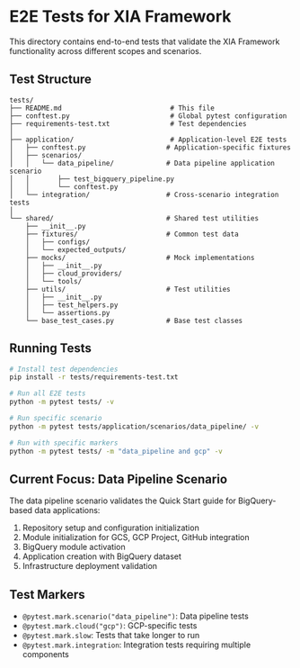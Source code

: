# E2E Tests for XIA Framework

This directory contains end-to-end tests that validate the XIA Framework functionality across different scopes and scenarios.

## Test Structure

```
tests/
├── README.md                           # This file
├── conftest.py                         # Global pytest configuration
├── requirements-test.txt               # Test dependencies
│
├── application/                        # Application-level E2E tests
│   ├── conftest.py                    # Application-specific fixtures
│   ├── scenarios/
│   │   └── data_pipeline/             # Data pipeline application scenario
│   │       ├── test_bigquery_pipeline.py
│   │       └── conftest.py
│   └── integration/                   # Cross-scenario integration tests
│
└── shared/                            # Shared test utilities
    ├── __init__.py
    ├── fixtures/                      # Common test data
    │   ├── configs/
    │   └── expected_outputs/
    ├── mocks/                         # Mock implementations
    │   ├── __init__.py
    │   ├── cloud_providers/
    │   └── tools/
    ├── utils/                         # Test utilities
    │   ├── __init__.py
    │   ├── test_helpers.py
    │   └── assertions.py
    └── base_test_cases.py             # Base test classes
```

## Running Tests

```bash
# Install test dependencies
pip install -r tests/requirements-test.txt

# Run all E2E tests
python -m pytest tests/ -v

# Run specific scenario
python -m pytest tests/application/scenarios/data_pipeline/ -v

# Run with specific markers
python -m pytest tests/ -m "data_pipeline and gcp" -v
```

## Current Focus: Data Pipeline Scenario

The data pipeline scenario validates the Quick Start guide for BigQuery-based data applications:

1. Repository setup and configuration initialization
2. Module initialization for GCS, GCP Project, GitHub integration
3. BigQuery module activation
4. Application creation with BigQuery dataset
5. Infrastructure deployment validation

## Test Markers

- `@pytest.mark.scenario("data_pipeline")`: Data pipeline tests
- `@pytest.mark.cloud("gcp")`: GCP-specific tests
- `@pytest.mark.slow`: Tests that take longer to run
- `@pytest.mark.integration`: Integration tests requiring multiple components